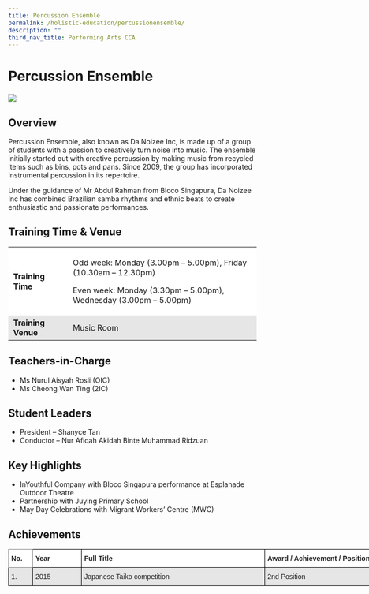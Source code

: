 ```yaml
---
title: Percussion Ensemble
permalink: /holistic-education/percussionensemble/
description: ""
third_nav_title: Performing Arts CCA
---
```



Percussion Ensemble
===================

![](/images/Percussion_2.jpg)

Overview 
---------

Percussion Ensemble, also known as Da Noizee Inc, is made up of a group of students with a passion to creatively turn noise into music. The ensemble initially started out with creative percussion by making music from recycled items such as bins, pots and pans. Since 2009, the group has incorporated instrumental percussion in its repertoire.

Under the guidance of Mr Abdul Rahman from Bloco Singapura, Da Noizee Inc has combined Brazilian samba rhythms and ethnic beats to create enthusiastic and passionate performances.

Training Time & Venue
---------------------

<table style="box-sizing: inherit; border-collapse: collapse; border-spacing: 0px; max-width: 100%; width: 649.333px;"><tbody style="box-sizing: inherit;"><tr style="box-sizing: inherit; background: rgb(255, 255, 255);"><td style="box-sizing: inherit; padding: 5px 10px; width: 121px;"><strong style="box-sizing: inherit; font-weight: bold;">Training Time</strong></td><td style="box-sizing: inherit; padding: 5px 10px; width: 512.333px;"><p style="box-sizing: inherit; font-size: 1em;">Odd week: Monday (3.00pm – 5.00pm), Friday (10.30am – 12.30pm)</p><p style="box-sizing: inherit; font-size: 1em;">Even week: Monday (3.30pm – 5.00pm), Wednesday (3.00pm – 5.00pm)</p></td></tr><tr style="box-sizing: inherit; background: rgb(230, 230, 230);"><td style="box-sizing: inherit; padding: 5px 10px; width: 121px;"><strong style="box-sizing: inherit; font-weight: bold;">Training Venue</strong></td><td style="box-sizing: inherit; padding: 5px 10px; width: 512.333px;">Music Room</td></tr></tbody></table>

Teachers-in-Charge
------------------

*   Ms Nurul Aisyah Rosli (OIC)
*   Ms Cheong Wan Ting (2IC)

Student Leaders
---------------

*   President – Shanyce Tan
*   Conductor – Nur Afiqah Akidah Binte Muhammad Ridzuan

Key Highlights
--------------

*   InYouthful Company with Bloco Singapura performance at Esplanade Outdoor Theatre
*   Partnership with Juying Primary School
*   May Day Celebrations with Migrant Workers’ Centre (MWC)

Achievements
------------

<style type="text/css">
.tg  {border-collapse:collapse;border-spacing:0;}
.tg td{border-color:black;border-style:solid;border-width:1px;font-family:Arial, sans-serif;font-size:14px;
  overflow:hidden;padding:10px 5px;word-break:normal;}
.tg th{border-color:black;border-style:solid;border-width:1px;font-family:Arial, sans-serif;font-size:14px;
  font-weight:normal;overflow:hidden;padding:10px 5px;word-break:normal;}
.tg .tg-l2bf{background-color:#FFF;color:#222;font-weight:bold;text-align:left;vertical-align:top}
.tg .tg-h5mn{background-color:#E6E6E6;color:#222;text-align:left;vertical-align:middle}
.tg .tg-0f6e{background-color:#FFF;border-color:inherit;color:#222;font-weight:bold;text-align:left;vertical-align:top}
</style>
<table class="tg" style="undefined;table-layout: fixed; width: 770px">
<colgroup>
<col style="width: 49.2px">
<col style="width: 99.2px">
<col style="width: 372.2px">
<col style="width: 249.2px">
</colgroup>
<thead>
  <tr>
    <th class="tg-0f6e"><span style="font-weight:bold">No.</span></th>
    <th class="tg-l2bf"><span style="font-weight:bold">Year</span></th>
    <th class="tg-l2bf"><span style="font-weight:bold">Full Title</span></th>
    <th class="tg-l2bf"><span style="font-weight:bold">Award / Achievement / Position</span></th>
  </tr>
</thead>
<tbody>
  <tr>
    <td class="tg-h5mn">1.</td>
    <td class="tg-h5mn">2015</td>
    <td class="tg-h5mn">Japanese Taiko competition </td>
    <td class="tg-h5mn">2nd Position </td>
  </tr>
</tbody>
</table>